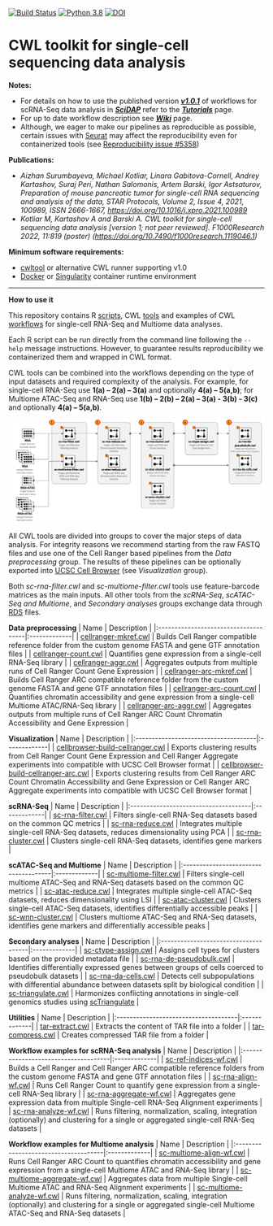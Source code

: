 [![Build Status](https://app.travis-ci.com/Barski-lab/sc-seq-analysis.svg?branch=main)](https://app.travis-ci.com/Barski-lab/sc-seq-analysis)
[![Python 3.8](https://img.shields.io/badge/python-3.8-green.svg)](https://www.python.org/downloads/release/python-38/)
[![DOI](https://zenodo.org/badge/DOI/10.5281/zenodo.5315021.svg)](https://doi.org/10.5281/zenodo.5315021)

# CWL toolkit for single-cell sequencing data analysis

**Notes:**
- For details on how to use the published version ***[v1.0.1](https://github.com/Barski-lab/scRNA-Seq-Analysis/tree/v1.0.1)*** of workflows for scRNA-Seq data analysis in ***[SciDAP](https://scidap.com/)*** refer to the ***[Tutorials](https://barski-lab.github.io/sc-seq-analysis/)*** page.
- For up to date workflow description see ***[Wiki](https://github.com/Barski-lab/sc-seq-analysis/wiki)*** page.
- Although, we eager to make our pipelines as reproducible as possible, certain issues with [Seurat](https://satijalab.org/seurat/index.html) may affect the reproducibility even for containerized tools (see [Reproducibility issue #5358](https://github.com/satijalab/seurat/issues/5358))

**Publications:**

- *Aizhan Surumbayeva, Michael Kotliar, Linara Gabitova-Cornell, Andrey Kartashov, Suraj Peri, Nathan Salomonis, Artem Barski, Igor Astsaturov, Preparation of mouse pancreatic tumor for single-cell RNA sequencing and analysis of the data, STAR Protocols, Volume 2, Issue 4, 2021, 100989, ISSN 2666-1667,
https://doi.org/10.1016/j.xpro.2021.100989*
- *Kotliar M, Kartashov A and Barski A. CWL toolkit for single-cell sequencing data analysis [version 1; not peer reviewed]. F1000Research 2022, 11:819 (poster) (https://doi.org/10.7490/f1000research.1119046.1)*

**Minimum software requirements:**
- [cwltool](https://github.com/common-workflow-language/cwltool) or alternative CWL runner supporting v1.0
- [Docker](https://www.docker.com/) or [Singularity](https://sylabs.io/) container runtime environment

--------
**How to use it**

This repository contains R [scripts](./scripts/sc_tools), CWL [tools](./tools) and examples of CWL [workflows](./workflows) for single-cell RNA-Seq and Multiome data analyses.

Each R script can be run directly from the command line following the `--help` message instructions. However, to guarantee results reproducibility we containerized them and wrapped in CWL format.

CWL tools can be combined into the workflows depending on the type of input datasets and required complexity of the analysis. For example, for single-cell RNA-Seq use **1(a) – 2(a) – 3(a)** and optionally **4(a) – 5(a,b)**; for Multiome ATAC-Seq and RNA-Seq use **1(b) – 2(b) – 2(a) – 3(a) - 3(b) - 3(c)** and optionally **4(a) – 5(a,b)**.

![](https://raw.githubusercontent.com/michael-kotliar/sc-seq-analysis-wiki-data/main/readme/scheme.gif)

All CWL tools are divided into groups to cover the major steps of data analysis. For integrity reasons we recommend starting from the raw FASTQ files and use one of the Cell Ranger based pipelines from the *Data preprocessing* group. The results of these pipelines can be optionally exported into [UCSC Cell Browser](https://cellbrowser.readthedocs.io/en/master/) (see *Visualization* group).

Both *sc-rna-filter.cwl* and *sc-multiome-filter.cwl* tools use feature-barcode matrices as the main inputs. All other tools from the *scRNA-Seq*, *scATAC-Seq and Multiome*, and *Secondary analyses* groups exchange data through [RDS](https://www.rdocumentation.org/packages/base/versions/3.6.2/topics/readRDS) files.

**Data preprocessing**
| Name                                 | Description  |
|:-------------------------------------|:-------------|
| [cellranger-mkref.cwl](./tools/cellranger-mkref.cwl)                                | Builds Cell Ranger compatible reference folder from the custom genome FASTA and gene GTF annotation files |
| [cellranger-count.cwl](./tools/cellranger-count.cwl)                                | Quantifies gene expression from a single-cell RNA-Seq library |
| [cellranger-aggr.cwl](./tools/cellranger-aggr.cwl)                                  | Aggregates outputs from multiple runs of Cell Ranger Count Gene Expression |
| [cellranger-arc-mkref.cwl](./tools/cellranger-arc-mkref.cwl)                        | Builds Cell Ranger ARC compatible reference folder from the custom genome FASTA and gene GTF annotation files |
| [cellranger-arc-count.cwl](./tools/cellranger-arc-count.cwl)                        | Quantifies chromatin accessibility and gene expression from a single-cell Multiome ATAC/RNA-Seq library |
| [cellranger-arc-aggr.cwl](./tools/cellranger-arc-aggr.cwl)                          | Aggregates outputs from multiple runs of Cell Ranger ARC Count Chromatin Accessibility and Gene Expression |

**Visualization**
| Name                                 | Description  |
|:-------------------------------------|:-------------|
| [cellbrowser-build-cellranger.cwl](./tools/cellbrowser-build-cellranger.cwl)        | Exports clustering results from Cell Ranger Count Gene Expression and Cell Ranger Aggregate experiments into compatible with UCSC Cell Browser format |
| [cellbrowser-build-cellranger-arc.cwl](./tools/cellbrowser-build-cellranger-arc.cwl) | Exports clustering results from Cell Ranger ARC Count Chromatin Accessibility and Gene Expression or Cell Ranger ARC Aggregate experiments into compatible with UCSC Cell Browser format |

**scRNA-Seq**
| Name                                 | Description  |
|:-------------------------------------|:-------------|
| [sc-rna-filter.cwl](./tools/sc-rna-filter.cwl)                                      | Filters single-cell RNA-Seq datasets based on the common QC metrics |
| [sc-rna-reduce.cwl](./tools/sc-rna-reduce.cwl)                                      | Integrates multiple single-cell RNA-Seq datasets, reduces dimensionality using PCA |
| [sc-rna-cluster.cwl](./tools/sc-rna-cluster.cwl)                                    | Clusters single-cell RNA-Seq datasets, identifies gene markers |

**scATAC-Seq and Multiome**
| Name                                 | Description  |
|:-------------------------------------|:-------------|
| [sc-multiome-filter.cwl](./tools/sc-multiome-filter.cwl)                            | Filters single-cell multiome ATAC-Seq and RNA-Seq datasets based on the common QC metrics |
| [sc-atac-reduce.cwl](./tools/sc-atac-reduce.cwl)                                    | Integrates multiple single-cell ATAC-Seq datasets, reduces dimensionality using LSI |
| [sc-atac-cluster.cwl](./tools/sc-atac-cluster.cwl)                                  | Clusters single-cell ATAC-Seq datasets, identifies differentially accessible peaks |
| [sc-wnn-cluster.cwl](./tools/sc-wnn-cluster.cwl)                                    | Clusters multiome ATAC-Seq and RNA-Seq datasets, identifies gene markers and differentially accessible peaks |

**Secondary analyses**
| Name                                 | Description  |
|:-------------------------------------|:-------------|
| [sc-ctype-assign.cwl](./tools/sc-ctype-assign.cwl)                                  | Assigns cell types for clusters based on the provided metadata file |
| [sc-rna-de-pseudobulk.cwl](./tools/sc-rna-de-pseudobulk.cwl)                        | Identifies differentially expressed genes between groups of cells coerced to pseudobulk datasets |
| [sc-rna-da-cells.cwl](./tools/sc-rna-da-cells.cwl)                                  | Detects cell subpopulations with differential abundance between datasets split by biological condition |
| [sc-triangulate.cwl](./tools/sc-triangulate.cwl)                                    | Harmonizes conflicting annotations in single-cell genomics studies using [scTriangulate](https://www.biorxiv.org/content/10.1101/2021.10.16.464640v1.full) |

**Utilities**
| Name                                 | Description  |
|:-------------------------------------|:-------------|
| [tar-extract.cwl](./tools/tar-extract.cwl)                                          | Extracts the content of TAR file into a folder |
| [tar-compress.cwl](./tools/tar-compress.cwl)                                        | Creates compressed TAR file from a folder |

**Workflow examples for scRNA-Seq analysis**
| Name                                 | Description  |
|:-------------------------------------|:-------------|
| [sc-ref-indices-wf.cwl](./workflows/sc-ref-indices-wf.cwl) | Builds a Cell Ranger and Cell Ranger ARC compatible reference folders from the custom genome FASTA and gene GTF annotation files |
| [sc-rna-align-wf.cwl](./workflows/sc-rna-align-wf.cwl) | Runs Cell Ranger Count to quantify gene expression from a single-cell RNA-Seq library |
| [sc-rna-aggregate-wf.cwl](./workflows/sc-rna-aggregate-wf.cwl) | Aggregates gene expression data from multiple Single-cell RNA-Seq Alignment experiments |
| [sc-rna-analyze-wf.cwl](./workflows/sc-rna-analyze-wf.cwl) | Runs filtering, normalization, scaling, integration (optionally) and clustering for a single or aggregated single-cell RNA-Seq datasets |

**Workflow examples for Multiome analysis**
| Name                                 | Description  |
|:-------------------------------------|:-------------|
| [sc-multiome-align-wf.cwl](./workflows/sc-multiome-align-wf.cwl) | Runs Cell Ranger ARC Count to quantifies chromatin accessibility and gene expression from a single-cell Multiome ATAC and RNA-Seq library |
| [sc-multiome-aggregate-wf.cwl](./workflows/sc-multiome-aggregate-wf.cwl) | Aggregates data from multiple Single-cell Multiome ATAC and RNA-Seq Alignment experiments |
| [sc-multiome-analyze-wf.cwl](./workflows/sc-multiome-analyze-wf.cwl) | Runs filtering, normalization, scaling, integration (optionally) and clustering for a single or aggregated single-cell Multiome ATAC-Seq and RNA-Seq datasets |